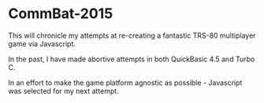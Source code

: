 # CommBat-2015

This will chronicle my attempts at re-creating a fantastic TRS-80 multiplayer
game via Javascript.

In the past, I have made abortive attempts in both QuickBasic 4.5 and Turbo C.

In an effort to make the game platform agnostic as possible - Javascript was selected for my next attempt.



